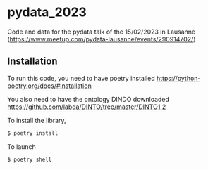 # pydata_2023
Code and data for the pydata talk of the 15/02/2023 in Lausanne (https://www.meetup.com/pydata-lausanne/events/290914702/)

## Installation

To run this code, you need to have poetry installed
https://python-poetry.org/docs/#installation

You also need to have the ontology DINDO downloaded 
https://github.com/labda/DINTO/tree/master/DINTO1.2


To install the library, 
```bash
$ poetry install
```

To launch 
```bash
$ poetry shell
```




